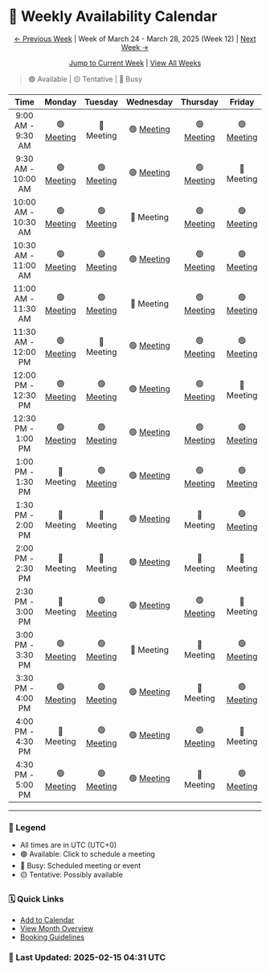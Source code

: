 # 📅 Weekly Availability Calendar

<div align="center">

[← Previous Week](/future/2025-W12.md) | Week of March 24 - March 28, 2025 (Week 12) | [Next Week →](/future/2025-W14.md)

[Jump to Current Week](/README.md) | [View All Weeks](/calendar-index.md)
</div>

> 🟢 Available | 🟡 Tentative | 🔴 Busy 

| Time | Monday | Tuesday | Wednesday | Thursday | Friday |
|:----:|:------:|:--------:|:---------:|:--------:|:------:|
| 9:00 AM - 9:30 AM | 🟢 [Meeting](https://cal.com) | 🔴 Meeting | 🟢 [Meeting](https://cal.com) | 🟢 [Meeting](https://cal.com) | 🟢 [Meeting](https://cal.com) |
| 9:30 AM - 10:00 AM | 🟢 [Meeting](https://cal.com) | 🟢 [Meeting](https://cal.com) | 🟢 [Meeting](https://cal.com) | 🟢 [Meeting](https://cal.com) | 🔴 Meeting |
| 10:00 AM - 10:30 AM | 🟢 [Meeting](https://cal.com) | 🟢 [Meeting](https://cal.com) | 🔴 Meeting | 🟢 [Meeting](https://cal.com) | 🟢 [Meeting](https://cal.com) |
| 10:30 AM - 11:00 AM | 🟢 [Meeting](https://cal.com) | 🟢 [Meeting](https://cal.com) | 🟢 [Meeting](https://cal.com) | 🟢 [Meeting](https://cal.com) | 🟢 [Meeting](https://cal.com) |
| 11:00 AM - 11:30 AM | 🟢 [Meeting](https://cal.com) | 🟢 [Meeting](https://cal.com) | 🔴 Meeting | 🟢 [Meeting](https://cal.com) | 🟢 [Meeting](https://cal.com) |
| 11:30 AM - 12:00 PM | 🟢 [Meeting](https://cal.com) | 🔴 Meeting | 🟢 [Meeting](https://cal.com) | 🟢 [Meeting](https://cal.com) | 🟢 [Meeting](https://cal.com) |
| 12:00 PM - 12:30 PM | 🟢 [Meeting](https://cal.com) | 🟢 [Meeting](https://cal.com) | 🟢 [Meeting](https://cal.com) | 🟢 [Meeting](https://cal.com) | 🔴 Meeting |
| 12:30 PM - 1:00 PM | 🟢 [Meeting](https://cal.com) | 🟢 [Meeting](https://cal.com) | 🟢 [Meeting](https://cal.com) | 🟢 [Meeting](https://cal.com) | 🟢 [Meeting](https://cal.com) |
| 1:00 PM - 1:30 PM | 🔴 Meeting | 🟢 [Meeting](https://cal.com) | 🟢 [Meeting](https://cal.com) | 🟢 [Meeting](https://cal.com) | 🟢 [Meeting](https://cal.com) |
| 1:30 PM - 2:00 PM | 🔴 Meeting | 🔴 Meeting | 🟢 [Meeting](https://cal.com) | 🔴 Meeting | 🟢 [Meeting](https://cal.com) |
| 2:00 PM - 2:30 PM | 🔴 Meeting | 🔴 Meeting | 🟢 [Meeting](https://cal.com) | 🔴 Meeting | 🔴 Meeting |
| 2:30 PM - 3:00 PM | 🔴 Meeting | 🟢 [Meeting](https://cal.com) | 🟢 [Meeting](https://cal.com) | 🟢 [Meeting](https://cal.com) | 🔴 Meeting |
| 3:00 PM - 3:30 PM | 🟢 [Meeting](https://cal.com) | 🟢 [Meeting](https://cal.com) | 🔴 Meeting | 🔴 Meeting | 🟢 [Meeting](https://cal.com) |
| 3:30 PM - 4:00 PM | 🟢 [Meeting](https://cal.com) | 🟢 [Meeting](https://cal.com) | 🟢 [Meeting](https://cal.com) | 🔴 Meeting | 🟢 [Meeting](https://cal.com) |
| 4:00 PM - 4:30 PM | 🔴 Meeting | 🟢 [Meeting](https://cal.com) | 🟢 [Meeting](https://cal.com) | 🟢 [Meeting](https://cal.com) | 🔴 Meeting |
| 4:30 PM - 5:00 PM | 🟢 [Meeting](https://cal.com) | 🟢 [Meeting](https://cal.com) | 🟢 [Meeting](https://cal.com) | 🔴 Meeting | 🟢 [Meeting](https://cal.com) |

---
### 📝 Legend
- All times are in UTC (UTC+0)
- 🟢 Available: Click to schedule a meeting
- 🔴 Busy: Scheduled meeting or event
- 🟡 Tentative: Possibly available

### 🗓️ Quick Links
- [Add to Calendar](/calendar.ics)
- [View Month Overview](/2025-03.md)
- [Booking Guidelines](/booking-guidelines.md)

### 🔄 Last Updated: 2025-02-15 04:31 UTC
